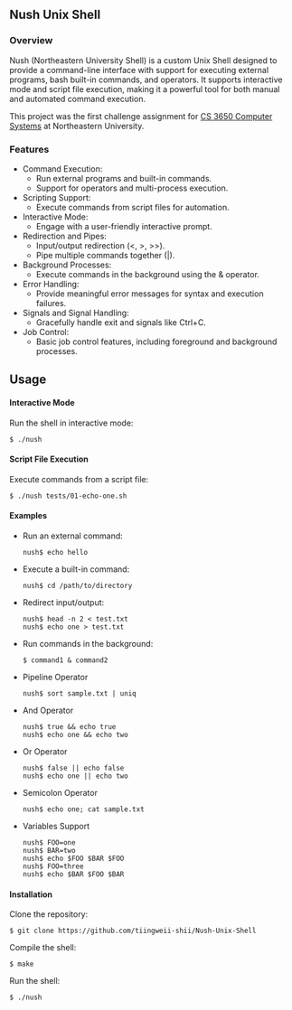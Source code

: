## Nush Unix Shell
### Overview
Nush (Northeastern University Shell) is a custom Unix Shell designed to provide a command-line interface with support for executing external programs, bash built-in commands, and operators. It supports interactive mode and script file execution, making it a powerful tool for both manual and automated command execution.

This project was the first challenge assignment for [CS 3650 Computer Systems](https://searchneu.com/NEU/202110/search/CS3650) at Northeastern University.


### Features
- Command Execution:
    - Run external programs and built-in commands.
    - Support for operators and multi-process execution.
- Scripting Support:
    - Execute commands from script files for automation.
- Interactive Mode:
    - Engage with a user-friendly interactive prompt.
- Redirection and Pipes:
    - Input/output redirection (<, >, >>).
    - Pipe multiple commands together (|).
- Background Processes:
    - Execute commands in the background using the & operator.
- Error Handling:
    - Provide meaningful error messages for syntax and execution failures.
- Signals and Signal Handling:
    - Gracefully handle exit and signals like Ctrl+C.
- Job Control:
    - Basic job control features, including foreground and background processes.

## Usage
#### Interactive Mode
Run the shell in interactive mode:
```
$ ./nush
```
#### Script File Execution
Execute commands from a script file:
```
$ ./nush tests/01-echo-one.sh
```
#### Examples
- Run an external command:
    ```
    nush$ echo hello
    ```
- Execute a built-in command:
    ```
    nush$ cd /path/to/directory
    ```
- Redirect input/output:
    ```
    nush$ head -n 2 < test.txt
    nush$ echo one > test.txt
    ```
- Run commands in the background:
    ```
    $ command1 & command2
    ```
- Pipeline Operator
    ```
    nush$ sort sample.txt | uniq
    ```
- And Operator
    ```
    nush$ true && echo true
    nush$ echo one && echo two
    ```
- Or Operator
    ```
    nush$ false || echo false
    nush$ echo one || echo two
    ```
- Semicolon Operator
    ```
    nush$ echo one; cat sample.txt
    ```
- Variables Support
    ```
    nush$ FOO=one
    nush$ BAR=two
    nush$ echo $FOO $BAR $FOO
    nush$ FOO=three
    nush$ echo $BAR $FOO $BAR
    ```
#### Installation
Clone the repository:
```
$ git clone https://github.com/tiingweii-shii/Nush-Unix-Shell
```
Compile the shell:
```
$ make
```
Run the shell:
```
$ ./nush
```

